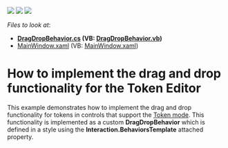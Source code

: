 <!-- default badges list -->
![](https://img.shields.io/endpoint?url=https://codecentral.devexpress.com/api/v1/VersionRange/128644869/21.1.5%2B)
[![](https://img.shields.io/badge/Open_in_DevExpress_Support_Center-FF7200?style=flat-square&logo=DevExpress&logoColor=white)](https://supportcenter.devexpress.com/ticket/details/T558732)
[![](https://img.shields.io/badge/📖_How_to_use_DevExpress_Examples-e9f6fc?style=flat-square)](https://docs.devexpress.com/GeneralInformation/403183)
<!-- default badges end -->
<!-- default file list -->
*Files to look at*:

* **[DragDropBehavior.cs](./CS/T558732/DragDropBehavior.cs) (VB: [DragDropBehavior.vb](./VB/T558732/DragDropBehavior.vb))**
* [MainWindow.xaml](./CS/T558732/MainWindow.xaml) (VB: [MainWindow.xaml](./VB/T558732/MainWindow.xaml))
<!-- default file list end -->
# How to implement the drag and drop functionality for the Token Editor


This example demonstrates how to implement the drag and drop functionality for tokens in controls that support the <a href="https://documentation.devexpress.com/WPF/17861/Controls-and-Libraries/Data-Editors/Editor-Types/Token-Editors">Token mode</a>. This functionality is implemented as a custom <strong>DragDropBehavior</strong> which is defined in a style using the <strong>Interaction.BehaviorsTemplate</strong> attached property.

<br/>


